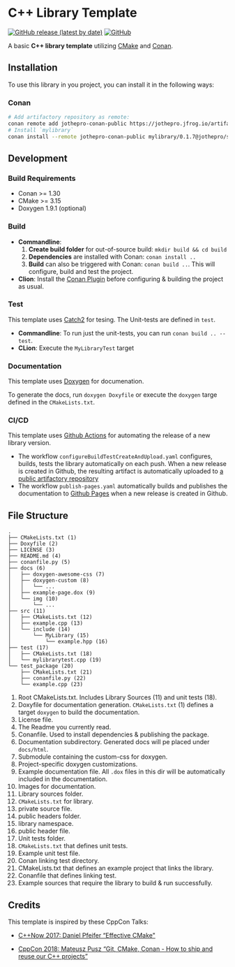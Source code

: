 # C++ Library Template

[![GitHub release (latest by date)](https://img.shields.io/github/v/release/jothepro/cmake-conan-library-template)](https://github.com/jothepro/cmake-conan-library-template/releases/latest)
[![GitHub](https://img.shields.io/github/license/jothepro/cmake-conan-library-template)](https://github.com/jothepro/cmake-conan-library-template/blob/main/LICENSE)

A basic **C++ library template** utilizing [CMake](https://cmake.org/) and [Conan](https://conan.io/).

## Installation

To use this library in you project, you can install it in the following ways:

### Conan
```bash
# Add artifactory repository as remote:
conan remote add jothepro-conan-public https://jothepro.jfrog.io/artifactory/api/conan/conan-public
# Install `mylibrary`
conan install --remote jothepro-conan-public mylibrary/0.1.7@jothepro/stable --update
```
   

## Development

### Build Requirements

- Conan >= 1.30
- CMake >= 3.15
- Doxygen 1.9.1 (optional)

### Build

- **Commandline**:
    1. **Create build folder** for out-of-source build: `mkdir build && cd build`
    2. **Dependencies** are installed with Conan: `conan install ..`
    3. **Build** can also be triggered with Conan: `conan build ..`. This will configure, build and test the project.
- **Clion**: Install the [Conan Plugin](https://plugins.jetbrains.com/plugin/11956-conan) before configuring & building the project as usual.

### Test

This template uses [Catch2](https://github.com/catchorg/Catch2) for tesing. The Unit-tests are defined in `test`.

- **Commandline**: To run just the unit-tests, you can run `conan build .. --test`.
- **CLion**: Execute the `MyLibraryTest` target

### Documentation

This template uses [Doxygen](https://www.doxygen.nl/index.html) for documenation.

To generate the docs, run `doxygen Doxyfile` or execute the `doxygen` targe defined in the `CMakeLists.txt`.

### CI/CD

This template uses [Github Actions](https://github.com/features/actions) for automating the release of a new library version.

- The workflow `configureBuildTestCreateAndUpload.yaml` configures, builds, tests the library automatically on each push.
  When a new release is created in Github, the resulting artifact is automatically uploaded to [a public  artifactory repository](https://jothepro.jfrog.io/ui/repos/tree/General/conan-public%2F_%2Fmylibrary)
- The workflow `publish-pages.yaml` automatically builds and publishes the documentation to [Github Pages](https://jothepro.github.io/cpp-library-template/) when a new release is created in Github.

## File Structure

```
.
├── CMakeLists.txt (1)
├── Doxyfile (2)
├── LICENSE (3)
├── README.md (4)
├── conanfile.py (5)
├── docs (6)
│   ├── doxygen-awesome-css (7)
│   ├── doxygen-custom (8)
│   │   └── ...
│   ├── example-page.dox (9)
│   └── img (10)
│       └── ...
├── src (11)
│   ├── CMakeLists.txt (12)
│   ├── example.cpp (13)
│   └── include (14)
│       └── MyLibrary (15)
│           └── example.hpp (16)
├── test (17)
│   ├── CMakeLists.txt (18)
│   └── mylibrarytest.cpp (19)
└── test_package (20)
    ├── CMakeLists.txt (21)
    ├── conanfile.py (22)
    └── example.cpp (23)

```

1. Root CMakeLists.txt. Includes Library Sources (11) and unit tests (18).
2. Doxyfile for documentation generation. `CMakeLists.txt` (1) defines a target `doxygen` to build the documentation.
3. License file.
4. The Readme you currently read.
5. Conanfile. Used to install dependencies & publishing the package.
6. Documentation subdirectory. Generated docs will pe placed under `docs/html`.
7. Submodule containing the custom-css for doxygen.
8. Project-specific doxygen customizations.
9. Example documentation file. All `.dox` files in this dir will be automatically included in the documentation.
10. Images for documentation.
11. Library sources folder.
12. `CMakeLists.txt` for library.
13. private source file.
14. public headers folder.
15. library namespace.
16. public header file.
17. Unit tests folder.
18. `CMakeLists.txt` that defines unit tests.
19. Example unit test file.
20. Conan linking test directory.
21. CMakeLists.txt that defines an example project that links the library.
22. Conanfile that defines linking test.
23. Example sources that require the library to build & run successfully.


## Credits

This template is inspired by these CppCon Talks:

- [C++Now 2017: Daniel Pfeifer “Effective CMake"](https://www.youtube.com/watch?v=bsXLMQ6WgIk) 
  
- [CppCon 2018: Mateusz Pusz “Git, CMake, Conan - How to ship and reuse our C++ projects”](https://www.youtube.com/watch?v=S4QSKLXdTtA)